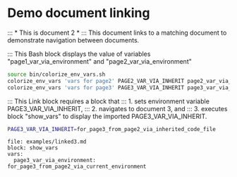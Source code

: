 # Demo document linking

::: * This is document 2 *
::: This document links to a matching document to demonstrate navigation between documents.

::: This Bash block displays the value of variables "page1_var_via_environment" and "page2_var_via_environment"

```bash :show_vars
source bin/colorize_env_vars.sh
colorize_env_vars 'vars for page2' PAGE2_VAR_VIA_INHERIT page2_var_via_environment
colorize_env_vars 'vars for page3' PAGE3_VAR_VIA_INHERIT page3_var_via_environment
```


::: This Link block requires a block that
::: 1. sets environment variable PAGE3_VAR_VIA_INHERIT,
::: 2. navigates to document 3, and
::: 3. executes block "show_vars" to display the imported PAGE3_VAR_VIA_INHERIT.

```bash :(vars3)
PAGE3_VAR_VIA_INHERIT=for_page3_from_page2_via_inherited_code_file
```

```link :linked3_import_vars +(vars3)
file: examples/linked3.md
block: show_vars
vars:
  page3_var_via_environment: for_page3_from_page2_via_current_environment
```
